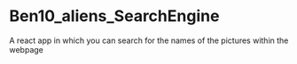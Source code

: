 # Ben10_aliens_SearchEngine
A react app in which you can search for the names of the pictures within the webpage
